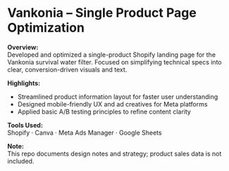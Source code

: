 # Vankonia – Single Product Page Optimization

**Overview:**  
Developed and optimized a single-product Shopify landing page for the Vankonia survival water filter. Focused on simplifying technical specs into clear, conversion-driven visuals and text.

**Highlights:**  
- Streamlined product information layout for faster user understanding  
- Designed mobile-friendly UX and ad creatives for Meta platforms  
- Applied basic A/B testing principles to refine content clarity  

**Tools Used:**  
Shopify · Canva · Meta Ads Manager · Google Sheets

**Note:**  
This repo documents design notes and strategy; product sales data is not included.
